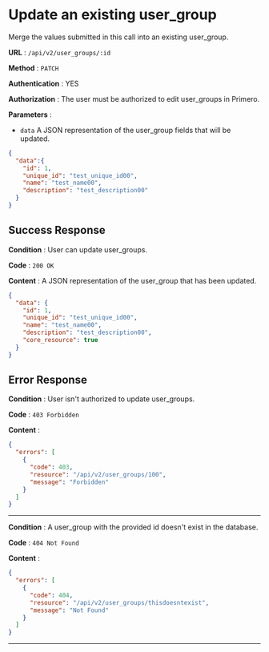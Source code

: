 <!-- Copyright (c) 2014 - 2023 UNICEF. All rights reserved. -->

# Update an existing user_group

Merge the values submitted in this call into an existing user_group.

**URL** : `/api/v2/user_groups/:id`

**Method** : `PATCH`

**Authentication** : YES

**Authorization** : The user must be authorized to edit user_groups in Primero.

**Parameters** :

* `data` A JSON representation of the user_group fields that will be updated.

```json
{
  "data":{
    "id": 1,
    "unique_id": "test_unique_id00",
    "name": "test_name00",
    "description": "test_description00"
  }
}
```

## Success Response

**Condition** : User can update user_groups.

**Code** : `200 OK`

**Content** : A JSON representation of the user_group that has been updated.

```json
{
  "data": {
    "id": 1,
    "unique_id": "test_unique_id00",
    "name": "test_name00",
    "description": "test_description00",
    "core_resource": true
  }
}
```

## Error Response

**Condition** : User isn't authorized to update user_groups.

**Code** : `403 Forbidden`

**Content** :

```json
{
  "errors": [
    {
      "code": 403,
      "resource": "/api/v2/user_groups/100",
      "message": "Forbidden"
    }
  ]
}
```

---

**Condition** : A user_group with the provided id doesn't exist in the database.

**Code** : `404 Not Found`

**Content** :

```json
{
  "errors": [
    {
      "code": 404,
      "resource": "/api/v2/user_groups/thisdoesntexist",
      "message": "Not Found"
    }
  ]
}
```

---